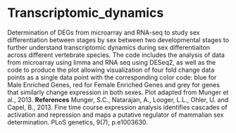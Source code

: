 # Transcriptomic_dynamics
Determination of DEGs from microarray and RNA-seq to study sex differentiation between stages by sex between two developmental stages to further understand transcriptomic dynamics during sex differentiaiton across different vertebrate species. The code includes the analysis of data from microarray using limma and RNA seq using DESeq2, as well as the code to produce the plot allowing visualization of four fold change data points as a single data point with the corresponding color code: blue for Male Enriched Genes, red for Female Enriched Genes and grey for genes that similarly change expression in both sexes. Plot adapted from Munger et al., 2013.
**References**
Munger, S.C., Natarajan, A., Looger, L.L., Ohler, U. and Capel, B., 2013. Fine time course expression analysis identifies cascades of activation and repression and maps a putative regulator of mammalian sex determination. PLoS genetics, 9(7), p.e1003630.
